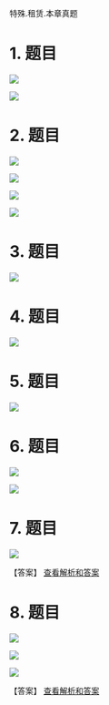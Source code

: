 特殊.租赁.本章真题

# 1. 题目

![](media/38a3fe196d5fa14010069d5f8ea3262a.png)

![](media/dcdfb411e65b01a29b2b98625f5038bb.png)

# 2. 题目

![](media/9656fc2c065f51c1836ec3fb3c101a30.png)

![](media/5f481591a284b09ddfa2947ede2aed4d.png)

![](media/d8a54ba7ef2638877b6ec5d8c722618f.png)

![](media/ebf48370b26f0e46451f05eaf720d3e0.png)

# 3. 题目

![](media/d0bc3b1f020a7b9b13b857d546959147.png)

# 4. 题目

![](media/ec6fcaa7a20f7a1111a054efbb5ee154.png)

# 5. 题目

![](media/2d6cbd9f9faa0dcfe81caaf5a26cac19.png)

# 6. 题目

![](media/1f5eefa0f7dcae89023e2773b35b167b.png)

![](media/2d054172c6c0ce2ec3d299ddfa146b37.png)

# 7. 题目

![](media/bd1834501f7dd626ce1090047a288c88.png)

【答案】
[查看解析和答案](media/60abfd68131157ecceb9f05ee2035d15.png.md)
# 8. 题目

![](media/edfe183aa28d23b317c5a5591b6bfbee.png)

![](media/0266b6edd719a184bf6240e1f1b3bc7c.png)

![](media/69f46a3dada1ff2604ea97dd200c3a65.png)

【答案】
[查看解析和答案](media/b3e1d6ac0263504fa51d49670c18a6f3.png.md)

